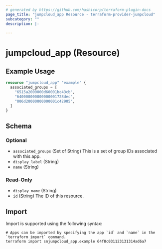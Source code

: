 ```yaml
---
# generated by https://github.com/hashicorp/terraform-plugin-docs
page_title: "jumpcloud_app Resource - terraform-provider-jumpcloud"
subcategory: ""
description: |-
  
---
```


# jumpcloud_app (Resource)



## Example Usage

```terraform
resource "jumpcloud_app" "example" {
  associated_groups = [
    "6515a2000000d60001bc43cb",
    "640000000000000001728dec",
    "006d20000000000001c42905",
  ]
}
```

<!-- schema generated by tfplugindocs -->
## Schema

### Optional

- `associated_groups` (Set of String) This is a set of group IDs associated with this app.
- `display_label` (String)
- `name` (String)

### Read-Only

- `display_name` (String)
- `id` (String) The ID of this resource.

## Import

Import is supported using the following syntax:

```shell
# Apps can be imported by specifying the app `id` and `name` in the `terraform import` command.
terraform import snjumpcloud_app.example 64f8c031123131314ad6a7
```
